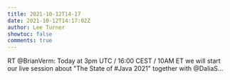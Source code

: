 ```yaml
---
title: 2021-10-12T14-17
date: 2021-10-12T14:17:02Z
author: Lee Turner
showtoc: false
comments: true
---
```


RT @BrianVerm: Today at 3pm UTC / 16:00 CEST / 10AM ET we will start our live session about "The State of #Java 2021" together with @DaliaS…

